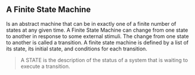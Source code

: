## A Finite State Machine

Is an abstract machine that can be in exactly one of a finite number of states at any given time.
A Finite State Machine can change from one state to another in response to some external stimuli.
The change from one state to another is called a transition.
A finite state machine is defined by a list of its state, its initial state, and conditions for each transition.

> A STATE is the description of the status of a system that is waiting to execute a transition.
